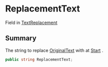 # ReplacementText

Field in [TextReplacement](./)

## Summary

The string to replace [OriginalText](yarn.compiler.upgrader.textreplacement.originaltext.md) with at [Start](yarn.compiler.upgrader.textreplacement.start.md) .

```csharp
public string ReplacementText;
```
